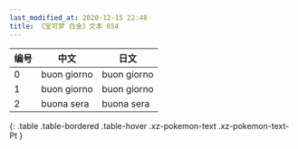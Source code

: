 ```yaml
---
last_modified_at: 2020-12-15 22:48
title: 《宝可梦 白金》文本 654
---
```

| 编号 | 中文 | 日文 |
| ---- | ---- | ---- |
| 0 | buon giorno | buon giorno |
| 1 | buon giorno | buon giorno |
| 2 | buona sera | buona sera |
{: .table .table-bordered .table-hover .xz-pokemon-text .xz-pokemon-text-Pt }